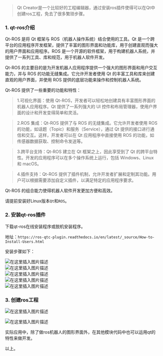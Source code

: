 > Qt Creator是一个比较好的工程编辑器，通过安装ros插件使得可以在Qt中创建ros工程，免去了很多繁琐步骤。

### 1. qt-ros介绍

Qt-ROS 是将 Qt 框架与 ROS（机器人操作系统）结合使用的工具。Qt 是一个跨平台的应用程序开发框架，提供了丰富的图形界面和功能库，用于创建直观而强大的用户界面和应用程序。ROS 是一个开源的软件框架，用于构建机器人系统，并提供了一系列工具、库和规范，用于机器人软件开发。

Qt-ROS 的主要目的是为开发机器人应用程序提供一个强大的图形界面和用户交互能力，并与 ROS 的功能无缝集成。它允许开发者使用 Qt 的丰富工具和库来创建直观的用户界面，并使用 ROS 提供的底层功能来操作和控制机器人系统。

Qt-ROS 提供了一些重要的功能和特性：

> 1.可视化界面：使用 Qt-ROS，开发者可以轻松地创建具有丰富图形界面的机器人应用程序。Qt 提供了一系列强大的 UI 控件和布局管理器，使用户界面的设计和开发变得简单和灵活。

> 2.ROS 集成：Qt-ROS 提供了与 ROS 的无缝集成。它允许开发者使用 ROS 的功能，如话题（Topic）和服务（Service），通过 Qt 提供的接口进行通信和交互。这样，开发者可以在 Qt 应用程序中直接使用 ROS 的功能，如传感器数据获取、控制命令发送等。

> 3.跨平台支持：Qt-ROS 建立在 Qt 框架之上，因此享受到了 Qt 的跨平台特性。开发的应用程序可以在多个操作系统上运行，包括 Windows、Linux 和 macOS。

> 4.插件支持：Qt-ROS 提供了插件机制，允许开发者扩展和定制其功能。用户可以根据需要添加自定义插件，以满足特定的应用程序要求。

Qt-ROS 的组合能力使得机器人软件开发更加方便和高效。

请提前安装好Linux版本`Qt`和`ROS`。


### 2. 安装qt-ros插件


下载qt-ros在线安装程序或脱机安装程序。


地址：`https://ros-qtc-plugin.readthedocs.io/en/latest/_source/How-to-Install-Users.html`


安装步骤如下：


![在这里插入图片描述](https://img-blog.csdnimg.cn/e2c1509a750b4be88e40d4b4807f94d0.png)  
 ![在这里插入图片描述](https://img-blog.csdnimg.cn/7de1c7525a824864944a63682069f456.png)  
 ![在这里插入图片描述](https://img-blog.csdnimg.cn/fc18a347b2d344ffb9b36fe7649ac239.png)  
 ![在这里插入图片描述](https://img-blog.csdnimg.cn/170599683fff4b2d9d05f9d538298256.png)  
 ![在这里插入图片描述](https://img-blog.csdnimg.cn/4355db5031044e46a5e067f25dd3b70c.png)


### 3. 创建ros工程


![在这里插入图片描述](https://img-blog.csdnimg.cn/9bde8f7dcabe433990144fd5993256f6.png)


![在这里插入图片描述](https://img-blog.csdnimg.cn/2eb0dddbab3b4a6f9a59543dfa74b3cd.png)


实际应用中，除了做ros机器人的图形界面外，在其他模块代码中也可以运用qt的特性来做开发。


以上。





